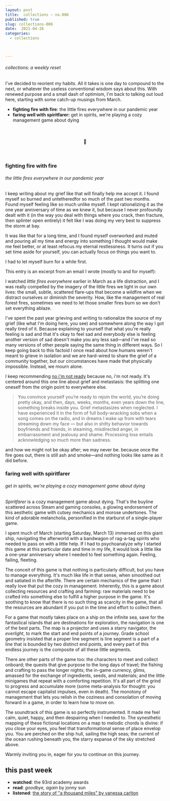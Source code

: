 ```yaml
---
layout: post
title:  collections — no.006
published: true
slug: collections-006
date:  2021-04-26
categories:
  - collections



---
```


###### collections: a weekly reset



I've decided to reorient my habits. All it takes is one day to compound to the next, or whatever the useless conventional wisdom says about this. With renewed purpose and a small dash of optimism, I'm back to talking out loud here, starting with some catch-up musings from March.

- **fighting fire with fire**: the little fires everywhere in our pandemic year
- **faring well with spiritfarer:** get in spirits, we're playing a cozy management game about dying

<br />

<h4 style="text-align:center">💌</h4>

<!--more-->

<br/>

### fighting fire with fire

###### the little fires everywhere in our pandemic year

I keep writing about my grief like that will finally help me accept it. I found myself so burned and untetheredfor so much of the past two months. Found myself feeling like so much unlike myself. I kept rationalizing it as the one year anniversary of time as we knew it, but because I never profoundly dealt with it (in the way you deal with things where you crack, then fracture, then splinter open entirely) it felt like I was doing my very best to suppress the storm at bay. 

It was like that for a long time, and I found myself overworked and muted and pouring all my time and energy into something I thought would make me feel better, or at least refocus my eternal restlessness. It turns out if you set time aside for yourself, you can actually focus on things you want to. 

I had to let myself burn for a while first. 

This entry is an excerpt from an email I wrote (mostly to and for myself):

I watched *little fires everywhere* earlier in March as a life distraction, and I was really compelled by the imagery of the little fires we light in our own lives: the small, subtle, scattered flare-ups that become a wildfire when we distract ourselves or diminish the severity. How, like the management of real forest fires, sometimes we need to let those smaller fires burn so we don't set everything ablaze.

I've spent the past year grieving and writing to rationalize the source of my grief (like what I'm doing here, you see) and somewhere along the way I got really tired of it. Because explaining to yourself that what you're really feeling is sad and that it's okay to feel sad and everybody else is feeling another version of sad doesn't make you any less sad—and I've read so many versions of other people saying the same thing in different ways. So I keep going back to this factoid I once read about how humans weren't meant to grieve in isolation and we are hard-wired to share the grief of a community together, but our circumstances have made that physically impossible. Instead, we mourn alone.

I keep recommending [no i'm not ready](https://annehelen.substack.com/p/no-im-not-ready) because no, i'm not ready. It's centered around this one line about grief and metastasis: the splitting one oneself from the origin point to everywhere else. 

> You convince yourself you’re ready to rejoin the world, you’re doing pretty okay, and then, days, weeks, months, even years down the line, something breaks inside you. Grief metastasizes when neglected. I have experienced it in the form of full body-wracking sobs when a song comes on the radio, and in dreams I wake up from with tears streaming down my face — but also in shitty behavior towards boyfriends and friends, in steaming, misdirected anger, in embarrassment and jealousy and shame. Processing loss entails acknowledging so much more than sadness.

and how we might not be okay after; we may never be. because once the fire goes out, there is still ash and smoke—and nothing looks like same as it did before.



### faring well with spiritfarer

###### get in spirits, we're playing a cozy management game about dying

*Spiritfarer* is a cozy management game about dying. That's the buyline scattered across Steam and gaming consoles, a glowing endorsement of this aesthetic game with cutsey mechanics and morose undertones. The kind of adorable melancholia, personified in the starburst of a single-player game. 

I spent much of March (starting Saturday, March 13) immersed on this giant ship, navigating the afterworld with a bandwagon of rag-a-tag spirits who needed to pass on with a little help. If I had to psychoanalyze why I started this game at this particular date and time in my life, it would look a little like a one-year anniversary where I needed to feel something again. Feeling, failing, fleeting.

The conceit of this game is that nothing is particularly difficult, but you have to manage everything. It's much like life in that sense, when smoothed out and satiated in the afterlife. There are certain mechanics of the game that I really love that put the cozy in management. Inherently, this is a game about collecting resources and crafting and farming: raw materials need to be crafted into something else to fulfill a higher purpose in the game. It's soothing to know that there is no such thing as scarcity in the game, that all the resources are abundant if you put in the time and effort to collect them. 

For a game that mostly takes place on a ship on the infinite sea, save for the fantastical islands that are destinations for exploration, the navigation is one of the best parts. The map is a projector and uses a starry navigator, the *everlight*, to mark the start and end points of a journey. Grade school geometry insisted that a proper line segment is line segment is a part of a line that is bounded by two distinct end points, and every part of this endless journey is the composite of all these little segments. 

There are other parts of the game too: the characters to meet and collect onboard; the quests that give purpose to the long days of travel; the fishing and crafting to pass the longer nights; the in-game currency, glims, amassed for the exchange of ingredients, seeds, and materials; and the little minigames that repeat with a comforting repetition. It's all part of the grind to progress and accumulate more (some meta-analysis for thought: you cannot escape capitalist impulses, even in death). The monotony of management that lets you relish in the coziness and consolation of moving forward in a game, in order to learn how to move on.

The soundtrack of this game is so perfectly instrumented. It made me feel calm, quiet, happy, and then despairing when I  needed to. The synesthetic mapping of these fictional locations on a map to melodic chords is divine: if you close your eyes, you feel that transformational sense of place envelop you. You are perched on the ship hull, sailing the high seas; the current of the ocean rushing beneath you, the starry expanse of the sky stretched above. 

Warmly inviting you in, eager for you to continue on this journey. 



## this past week

- **watched**: the 93rd academy awards
- **read**: *goodbye, again* by jonny sun
- **listened**: [the story of "a thousand miles" by vanessa carlton](https://www.youtube.com/watch?v=GLO_57IV6Zc)
